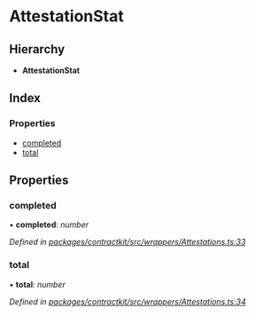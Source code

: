 # AttestationStat

## Hierarchy

* **AttestationStat**

## Index

### Properties

* [completed](_wrappers_attestations_.attestationstat.md#completed)
* [total](_wrappers_attestations_.attestationstat.md#total)

## Properties

### completed

• **completed**: _number_

_Defined in_ [_packages/contractkit/src/wrappers/Attestations.ts:33_](https://github.com/celo-org/celo-monorepo/blob/master/packages/contractkit/src/wrappers/Attestations.ts#L33)

### total

• **total**: _number_

_Defined in_ [_packages/contractkit/src/wrappers/Attestations.ts:34_](https://github.com/celo-org/celo-monorepo/blob/master/packages/contractkit/src/wrappers/Attestations.ts#L34)

